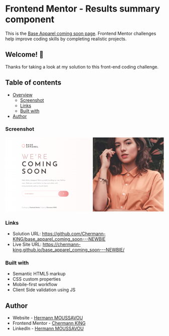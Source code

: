 # Frontend Mentor - Results summary component

This is the [Base Apparel coming soon page](https://www.frontendmentor.io/challenges/base-apparel-coming-soon-page-5d46b47f8db8a7063f9331a0). Frontend Mentor challenges help improve coding skills by completing realistic projects.

## Welcome! 👋

Thanks for taking a look at my solution to this front-end coding challenge.

## Table of contents

- [Overview](#overview)
  - [Screenshot](#screenshot)
  - [Links](#links)
  - [Built with](#built-with)
- [Author](#author)

### Screenshot

![](./images/base-apparel-coming-soon-page-printscreen.png)

### Links

- Solution URL: https://github.com/Chermann-KING/base_apparel_coming_soon---NEWBIE
- Live Site URL: https://chermann-king.github.io/base_apparel_coming_soon---NEWBIE/

### Built with

- Semantic HTML5 markup
- CSS custom properties
- Mobile-first workflow
- Client Side validation using JS

## Author

- Website - [Hermann MOUSSAVOU](https://hermann-moussavou.com)
- Frontend Mentor - [Chermann KING](https://www.frontendmentor.io/profile/Chermann-KING)
- LinkedIn - [Hermann MOUSSAVOU](https://www.linkedin.com/in/hermann-moussavou)
